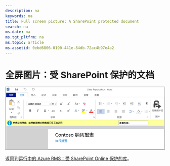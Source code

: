 ```yaml
---
description: na
keywords: na
title: Full screen picture: A SharePoint protected document
search: na
ms.date: na
ms.tgt_pltfrm: na
ms.topic: article
ms.assetid: 0ebd6806-0190-441e-84db-72ac4b97e4a2
---
```

# 全屏图片：受 SharePoint 保护的文档
![](../Image/AzRMS_StoryboardSPO_3.png)

返回到[运行中的 Azure RMS：受 SharePoint Online 保护的库](http://technet.microsoft.com/library/jj585026.aspx)。


